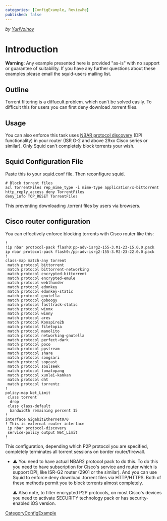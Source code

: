 ```yaml
---
categories: [ConfigExample, ReviewMe]
published: false
---
```

*by
[YuriVoinov](/YuriVoinov)*

# Introduction

**Warning**: Any example presented here is provided "as-is" with no
support or guarantee of suitability. If you have any further questions
about these examples please email the squid-users mailing list.

## Outline

Torrent filtering is a diffucult problem. which can't be solved easily.
To difficult this for users you can first deny download .torrent files.

## Usage

You can also enforce this task uses [NBAR protocol
discovery](http://www.cisco.com/c/en/us/td/docs/ios-xml/ios/qos_nbar/configuration/xe-3s/qos-nbar-xe-3s-book/nbar-protocl-discvry.html)
(DPI functionality) in your router (ISR G-2 and above 29xx Cisco series
or similar). Only Squid can't completely block torrents your wish.

## Squid Configuration File

Paste this to your squid.conf file. Then reconfigure squid.

    # Block torrent files
    acl TorrentFiles rep_mime_type -i mime-type application/x-bittorrent
    http_reply_access deny TorrentFiles
    deny_info TCP_RESET TorrentFiles

This preventing downloading .torrent files by users via browsers.

## Cisco router configuration

You can effectively enforce blocking torrents with Cisco router like
this:

    !
    !ip nbar protocol-pack flash0:pp-adv-isrg2-155-3.M1-23-15.0.0.pack
    ip nbar protocol-pack flash0:/pp-adv-isrg2-155-3.M2-23-22.0.0.pack 
    !
    class-map match-any torrent
     match protocol bittorrent
     match protocol bittorrent-networking
     match protocol encrypted-bittorrent
     match protocol encrypted-emule
     match protocol webthunder
     match protocol edonkey
     match protocol edonkey-static
     match protocol gnutella
     match protocol goboogy
     match protocol fasttrack-static
     match protocol winmx
     match protocol winny
     match protocol ares
     match protocol Konspire2b
     match protocol filetopia
     match protocol manolito
     match protocol networking-gnutella
     match protocol perfect-dark
     match protocol poco
     match protocol ppstream
     match protocol share
     match protocol songsari
     match protocol sopcast
     match protocol soulseek
     match protocol tomatopang
     match protocol xunlei-kankan
     match protocol dht
     match protocol torrentz
    !
    policy-map Net_Limit
     class torrent
      drop
     class class-default
      bandwidth remaining percent 15 
    !
    interface GigabitEthernet0/0
    ! This is external router interface
     ip nbar protocol-discovery
     service-policy output Net_Limit
    !

This configuration, depending which P2P protocol you are specified,
completely terminates all torrent sessions on border router/firewall.

  - :warning:
    You need to have actual NBAR2 protocol pack to do this. To do this
    you need to have subscription for Cisco's service and router which
    is support DPI, like ISR-G2 router (2901 or the similar). And you
    can use Squid to enforce deny download .torrent files via
    HTTP/HTTPS. Both of these methods permit you to block torrents
    almost completely.
    
    :warning:
    Also note, to filter encrypted P2P protocols, on most Cisco's
    devices you need to activate SECURITY technology pack or has
    security-enabled iOS version.

[CategoryConfigExample](/CategoryConfigExample)
